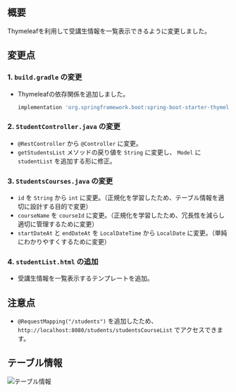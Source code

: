 ## 概要

Thymeleafを利用して受講生情報を一覧表示できるように変更しました。

## 変更点

### 1. `build.gradle` の変更

- Thymeleafの依存関係を追加しました。
  ```gradle
  implementation 'org.springframework.boot:spring-boot-starter-thymeleaf'
  ```

### 2. `StudentController.java` の変更

- `@RestController` から `@Controller` に変更。
- `getStudentsList` メソッドの戻り値を `String` に変更し、 `Model` に `studentList` を追加する形に修正。

### 3. `StudentsCourses.java` の変更

- `id` を `String` から `int` に変更。（正規化を学習したため、テーブル情報を適切に設計する目的で変更）
- `courseName` を `courseId` に変更。（正規化を学習したため、冗長性を減らし適切に管理するために変更）
- `startDateAt` と `endDateAt` を `LocalDateTime` から `LocalDate` に変更。（単純にわかりやすくするために変更）

### 4. `studentList.html` の追加

- 受講生情報を一覧表示するテンプレートを追加。

## 注意点

- `@RequestMapping("/students")` を追加したため、`http://localhost:8080/students/studentsCourseList`
  でアクセスできます。

## テーブル情報
![テーブル情報](https://github.com/user-attachments/assets/06154ed0-7281-4cec-8d1b-6c66b1a80cd6)
